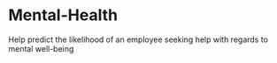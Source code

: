 # Mental-Health
Help predict the likelihood of an employee seeking help with regards to mental well-being
